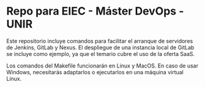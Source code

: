 # Repo para EIEC - Máster DevOps - UNIR

Este repositorio incluye comandos para facilitar el arranque de servidores de Jenkins, GitLab y Nexus. El despliegue de una instancia local de GitLab se incluye como ejemplo, ya que el temario cubre el uso de la oferta SaaS.

Los comandos del Makefile funcionarán en Linux y MacOS. En caso de usar Windows, necesitarás adaptarlos o ejecutarlos en una máquina virtual Linux.
